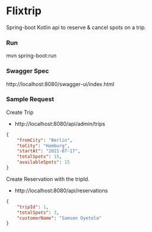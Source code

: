 # Flixtrip

Spring-boot Kotlin api to reserve & cancel spots on a trip.

### Run
mvn spring-boot:run

### Swagger Spec
http://localhost:8080/swagger-ui/index.html

### Sample Request
Create Trip
- http://localhost:8080/api/admin/trips
```json
{
    "fromCity": "Berlin",
    "toCity": "Hamburg",
    "startAt": "2021-07-17",
    "totalSpots": 15,
    "availableSpots": 15
}
```

Create Reservation with the tripId.
 - http://localhost:8080/api/reservations
```json
{
    "tripId": 1,
    "totalSpots": 3,
    "customerName": "Samson Oyetola"
}
```





